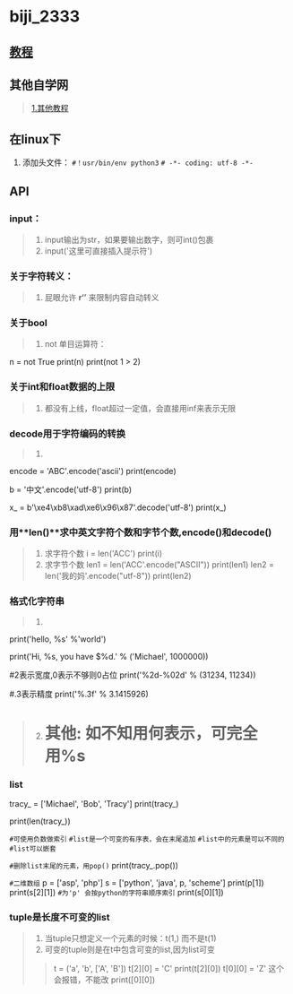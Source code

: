 # biji_2333
## [教程](https://www.jb51.net/books/536708.html#downintro2)
## 其他自学网
>[1.其他教程 ](https://6so.so/t/256285/)

## 在linux下
>
 1. 添加头文件：
 `#！usr/bin/env python3`
 `# -*- coding: utf-8 -*-`

## API

### input：
>1. input输出为str，如果要输出数字，则可int()包裹
>2. input('这里可直接插入提示符')

### 关于字符转义：
>1. 屁眼允许 **r‘’** 来限制内容自动转义

### 关于bool
>1. not 单目运算符：
>> 
  n = not True
  print(n)
  print(not 1 > 2)
  
### 关于int和float数据的上限
>1. 都没有上线，float超过一定值，会直接用inf来表示无限

### decode用于字符编码的转换
>1. 
  encode = 'ABC'.encode('ascii')
  print(encode)

  b = '中文'.encode('utf-8')
  print(b)

  x_ = b'\xe4\xb8\xad\xe6\x96\x87'.decode('utf-8')
  print(x_)

### 用**len()**求中英文字符个数和字节个数,**encode()**和**decode()**
>1. 求字符个数
  i = len('ACC')
  print(i)
>2. 求字节个数
  len1 = len('ACC'.encode("ASCII"))
  print(len1)
  len2 = len('我的妈'.encode("utf-8"))
  print(len2)


### 格式化字符串
>1. 
  print('hello, %s' %'world')

  print('Hi, %s, you have $%d.' % ('Michael', 1000000))

  #2表示宽度,0表示不够则0占位
  print('%2d-%02d' % (31234, 11234))

  #.3表示精度
  print('%.3f' % 3.1415926)

>2. # 其他: 如不知用何表示，可完全用%s
### list
  tracy_ = ['Michael', 'Bob', 'Tracy']
  print(tracy_)

  print(len(tracy_))

  `#可使用负数做索引`
  `#list是一个可变的有序表，会在末尾追加`
  `#list中的元素是可以不同的`
  `#list可以嵌套`

  `#删除list末尾的元素，用pop()`
  print(tracy_.pop())

  `#二维数组`
  p = ['asp', 'php']
  s = ['python', 'java', p, 'scheme']
  print(p[1])
  print(s[2][1])
  `#为'p' 会按python的字符串顺序索引`
  print(s[0][1])

 ### tuple是长度不可变的list 
>1. 当tuple只想定义一个元素的时候：t(1,) 而不是t(1)
>2. 可变的tuple则是在t中包含可变的list,因为list可变
>>    t = ('a', 'b', ['A', 'B'])
      t[2][0] = 'C'
      print(t[2][0])
      t[0][0] = 'Z'  这个会报错，不能改
      print([0][0])
